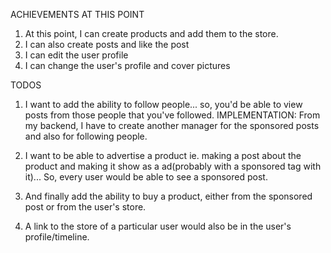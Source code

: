 ACHIEVEMENTS AT THIS POINT

1. At this point, I can create products and add them to the store.
2. I can also create posts and like the post
3. I can edit the user profile
4. I can change the user's profile and cover pictures

TODOS
1. I want to add the ability to follow people... so, you'd be able to view posts from those people that you've followed. 
IMPLEMENTATION:
From my backend, I have to create another manager for the sponsored posts and also for following people.

2. I want to be able to advertise a product ie. making a post about the product and making it show as a ad(probably with a sponsored tag with it)... So, every user would be able to see a sponsored post.

3. And finally add the ability to buy a product, either from the sponsored post or from the user's store.

4. A link to the store of a particular user would also be in the user's profile/timeline.



